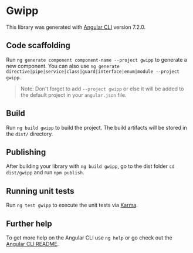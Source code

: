 # Gwipp

This library was generated with [Angular CLI](https://github.com/angular/angular-cli) version 7.2.0.

## Code scaffolding

Run `ng generate component component-name --project gwipp` to generate a new component. You can also use `ng generate directive|pipe|service|class|guard|interface|enum|module --project gwipp`.
> Note: Don't forget to add `--project gwipp` or else it will be added to the default project in your `angular.json` file. 

## Build

Run `ng build gwipp` to build the project. The build artifacts will be stored in the `dist/` directory.

## Publishing

After building your library with `ng build gwipp`, go to the dist folder `cd dist/gwipp` and run `npm publish`.

## Running unit tests

Run `ng test gwipp` to execute the unit tests via [Karma](https://karma-runner.github.io).

## Further help

To get more help on the Angular CLI use `ng help` or go check out the [Angular CLI README](https://github.com/angular/angular-cli/blob/master/README.md).
